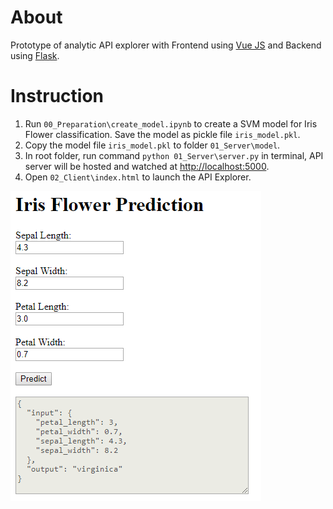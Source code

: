 # About

Prototype of analytic API explorer with Frontend using [Vue JS](https://vuejs.org/) and Backend using [Flask](http://flask.pocoo.org/).

# Instruction

1. Run `00_Preparation\create_model.ipynb` to create a SVM model for Iris Flower classification. Save the model as pickle file `iris_model.pkl`.
2. Copy the model file `iris_model.pkl` to folder `01_Server\model`.
3. In root folder, run command `python 01_Server\server.py` in terminal, API server will be hosted and watched at [http://localhost:5000](http://localhost:5000).
4. Open `02_Client\index.html` to launch the API Explorer.

![Screenshot](https://github.com/woo-chia-wei/flask-vue-iris/blob/master/assets/images/iris_api_explorer.png)
